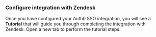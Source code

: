 ### Configure integration with Zendesk

Once you have configured your Auth0 SSO integration, you will see a **Tutorial** that will guide you through completing the integration with Zendesk. Open a new tab to perform the tutorial steps.
